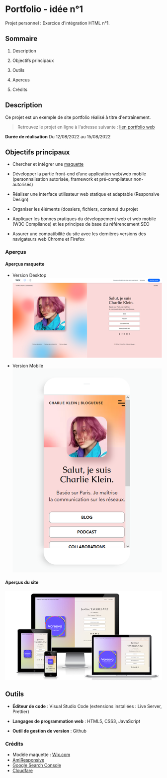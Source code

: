 # Portfolio - idée n°1
Projet personnel : Exercice d'intégration HTML n°1.

## Sommaire

1. Description

2. Objectifs principaux

3. Outils

4. Apercus

5. Crédits

## Description
Ce projet est un exemple de site portfolio réalisé à titre d'entraînement.

> Retrouvez le projet en ligne à l'adresse suivante : [lien portfolio web](varesva-portfolio1-integration.pages.dev)
  
**Durée de réalisation**
Du 12/08/2022 au 15/08/2022

## Objectifs principaux

 * Chercher et intégrer une [maquette](https://fr.wix.com/website-template/view/html/2942?originUrl=https%3A%2F%2Ffr.wix.com%2Fwebsite%2Ftemplates%2Fhtml%2Fportfolio-cv&tpClick=view_button&esi=03da46a4-64ac-4ab8-8a2c-66969a64d369)

* Développer la partie front-end d’une application web/web mobile (personnalisation autorisée, framework et pré-compilateur non-autorisés)

* Réaliser une interface utilisateur web statique et adaptable (Responsive Design)

* Organiser les éléments (dossiers, fichiers, contenu) du projet

* Appliquer les bonnes pratiques du développement web et web mobile (W3C Compliance) et les principes de base du référencement SEO

* Assurer une compatibilité du site avec les dernières versions des navigateurs web Chrome et Firefox

### Aperçus
#### Aperçus maquette
* Version Desktop
![Multi - Responsive](./img/ref_templates/desktop-template.png)

* Version Mobile
![Version Mobile](./img/ref_templates/smartphone-template.png)

#### Aperçus du site
![Multi - Responsive](./img/ref_templates/live-check.png)

## Outils

* **Éditeur de code** : Visual Studio Code (extensions installées : Live Server, Prettier)

* **Langages de programmation web** : HTML5, CSS3, JavaScript

* **Outil de gestion de version** : Github


### Crédits
- Modèle maquette : [Wix.com](https://fr.wix.com/)
- [AmIResponsive](https://ui.dev/amiresponsive)
- [Google Search Console](https://search.google.com/test/mobile-friendly)
- [Cloudfare](https://www.cloudflare.com)

